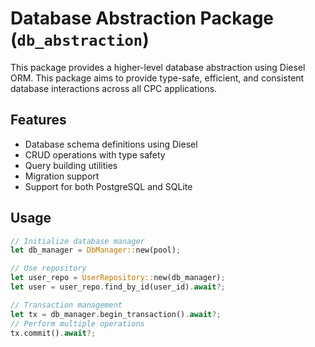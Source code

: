 # Database Abstraction Package (`db_abstraction`)

This package provides a higher-level database abstraction using Diesel ORM. This package aims to provide type-safe, efficient, and consistent database interactions across all CPC applications.

## Features

- Database schema definitions using Diesel
- CRUD operations with type safety
- Query building utilities
- Migration support
- Support for both PostgreSQL and SQLite

## Usage

```rust
// Initialize database manager
let db_manager = DbManager::new(pool);

// Use repository
let user_repo = UserRepository::new(db_manager);
let user = user_repo.find_by_id(user_id).await?;

// Transaction management
let tx = db_manager.begin_transaction().await?;
// Perform multiple operations
tx.commit().await?;
```